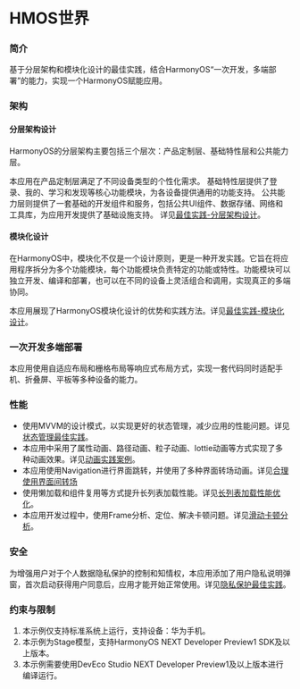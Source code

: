 # HMOS世界

### 简介

基于分层架构和模块化设计的最佳实践，结合HarmonyOS“一次开发，多端部署”的能力，实现一个HarmonyOS赋能应用。

### 架构

#### 分层架构设计

HarmonyOS的分层架构主要包括三个层次：产品定制层、基础特性层和公共能力层。

本应用在产品定制层满足了不同设备类型的个性化需求。 基础特性层提供了登录、我的、学习和发现等核心功能模块，为各设备提供通用的功能支持。 公共能力层则提供了一套基础的开发组件和服务，包括公共UI组件、数据存储、网络和工具库，为应用开发提供了基础设施支持。
详见[最佳实践-分层架构设计](https://developer.huawei.com/consumer/cn/doc/harmonyos-guides/layered-architecture-design-0000001725966009)。

#### 模块化设计

在HarmonyOS中，模块化不仅是一个设计原则，更是一种开发实践。它旨在将应用程序拆分为多个功能模块，每个功能模块负责特定的功能或特性。功能模块可以独立开发、编译和部署，也可以在不同的设备上灵活组合和调用，实现真正的多端协同。

本应用展现了HarmonyOS模块化设计的优势和实践方法。详见[最佳实践-模块化设计](https://developer.huawei.com/consumer/cn/doc/harmonyos-guides/modular-design-0000001678046862)。

### 一次开发多端部署

本应用使用自适应布局和栅格布局等响应式布局方式，实现一套代码同时适配手机、折叠屏、平板等多种设备的能力。

### 性能

- 使用MVVM的设计模式，以实现更好的状态管理，减少应用的性能问题。详见[状态管理最佳实践](https://developer.huawei.com/consumer/cn/doc/harmonyos-guides/status-management-0000001788519533)。
- 本应用中采用了属性动画、路径动画、粒子动画、lottie动画等方式实现了多种动画效果。详见[动画实践案例](https://developer.huawei.com/consumer/cn/doc/harmonyos-guides/fair-use-animation-0000001847526333)。
- 本应用使用Navigation进行界面跳转，并使用了多种界面转场动画。详见[合理使用界面间转场](https://developer.huawei.com/consumer/cn/doc/harmonyos-guides/page-transition-0000001728345693)
- 使用懒加载和组件复用等方式提升长列表加载性能。详见[长列表加载性能优化](https://developer.huawei.com/consumer/cn/doc/harmonyos-guides/best-practices-long-list-0000001728333749)。
- 本应用开发过程中，使用Frame分析、定位、解决卡顿问题。详见[滑动卡顿分析](https://developer.huawei.com/consumer/cn/doc/harmonyos-guides/frame-practice-0000001680315296)。

### 安全 

为增强用户对于个人数据隐私保护的控制和知情权，本应用添加了用户隐私说明弹窗，首次启动获得用户同意后，应用才能开始正常使用。详见[隐私保护最佳实践](https://developer.huawei.com/consumer/cn/doc/harmonyos-guides/app-privacy-protection-0000001784690413)。

### 约束与限制

1. 本示例仅支持标准系统上运行，支持设备：华为手机。
2. 本示例为Stage模型，支持HarmonyOS NEXT Developer Preview1 SDK及以上版本。
3. 本示例需要使用DevEco Studio NEXT Developer Preview1及以上版本进行编译运行。